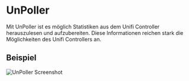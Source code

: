 # UnPoller
Mit UnPoller ist es möglich Statistiken aus dem Unifi Controller herauszulesen und aufzubereiten. Diese Informationen reichen stark die Möglichkeiten des Unifi Controllers an.

## Beispiel
![UnPoller Screenshot](https://raw.githubusercontent.com/cbirkenbeul/docker-homelab/master/ressources/img/unpoller.jpg)
